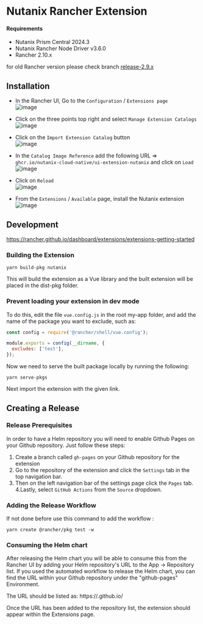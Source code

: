 # Nutanix Rancher Extension

#### Requirements

- Nutanix Prism Central 2024.3
- Nutanix Rancher Node Driver v3.6.0
- Rancher 2.10.x 

for old Rancher version please check branch [release-2.9.x](https://github.com/nutanix-cloud-native/nutanix-rancher-extension/tree/release-2.9.x)

## Installation

- In the Rancher UI, Go to the `Configuration` / `Extensions page`  
![image](https://github.com/user-attachments/assets/f1453121-59bd-4654-8f36-83d3348e4048)


- Click on the three points top right and select `Manage Extension Catalogs`  
![image](https://github.com/user-attachments/assets/54804ba4-cae9-431e-8231-321e94479652)

- Click on the `Import Extension Catalog` button  
  ![image](https://github.com/user-attachments/assets/f2fa3734-eb34-4ecf-9c5c-e2613db49cb0)

- In the `Catalog Image Reference` add the following URL => `ghcr.io/nutanix-cloud-native/ui-extension-nutanix` and click on `Load`  
  ![image](https://github.com/user-attachments/assets/f9ab7eb1-2377-4fb8-8ed9-05f3f39b9ba9)

- Click on `Reload`  
  ![image](https://github.com/user-attachments/assets/37209f6a-241e-4ec3-9f1c-cba8b0297fc0)

- From the `Extensions` / `Available` page, install the Nutanix extension
  ![image](https://github.com/user-attachments/assets/df785168-bae3-43c4-9620-63ffaab3bd7f)



## Development

https://rancher.github.io/dashboard/extensions/extensions-getting-started

### Building the Extension

```shell
yarn build-pkg nutanix
```

This will build the extension as a Vue library and the built extension will be placed in the dist-pkg folder.

### Prevent loading your extension in dev mode

To do this, edit the file `vue.config.js` in the root my-app folder, and add the name of the package you want to exclude, such as:

```js
const config = require('@rancher/shell/vue.config');

module.exports = config(__dirname, {
  excludes: ['test'],
});
```

Now we need to serve the built package locally by running the following:

```shell
yarn serve-pkgs
```

Next import the extension with the given link.

## Creating a Release

### Release Prerequisites

In order to have a Helm repository you will need to enable Github Pages on your Github repository. Just follow these steps:

1. Create a branch called `gh-pages` on your Github repository for the extension
2. Go to the repository of the extension and click the `Settings` tab in the top navigation bar.
3. Then on the left navigation bar of the settings page click the `Pages` tab.
   4.Lastly, select `GitHub Actions` from the `Source` dropdown.

### Adding the Release Workflow

If not done before use this command to add the workflow :

```shell
yarn create @rancher/pkg test -w
```

### Consuming the Helm chart

After releasing the Helm chart you will be able to consume this from the Rancher UI by adding your Helm repository's URL to the App -> Repository list. If you used the automated workflow to release the Helm chart, you can find the URL within your Github repository under the "github-pages" Environment.

The URL should be listed as: https://<organization>.github.io/<repository>

Once the URL has been added to the repository list, the extension should appear within the Extensions page.

